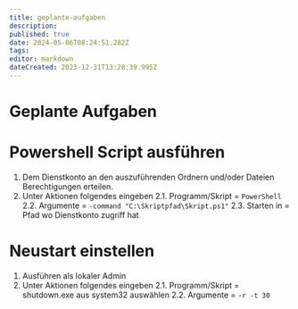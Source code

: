 ```yaml
---
title: geplante-aufgaben
description: 
published: true
date: 2024-05-06T08:24:51.282Z
tags: 
editor: markdown
dateCreated: 2023-12-31T13:28:39.995Z
---
```


# Geplante Aufgaben

# Powershell Script ausführen

1. Dem Dienstkonto an den auszuführenden Ordnern und/oder Dateien Berechtigungen erteilen.
2. Unter Aktionen folgendes eingeben 
	2.1. Programm/Skript = `PowerShell`
	2.2. Argumente = `-command "C:\Skriptpfad\Skript.ps1"`
	2.3. Starten in = Pfad wo Dienstkonto zugriff hat

# Neustart einstellen

1. Ausführen als lokaler Admin
2. Unter Aktionen folgendes eingeben 
	2.1. Programm/Skript = shutdown.exe aus system32 auswählen
	2.2. Argumente = `-r -t 30`